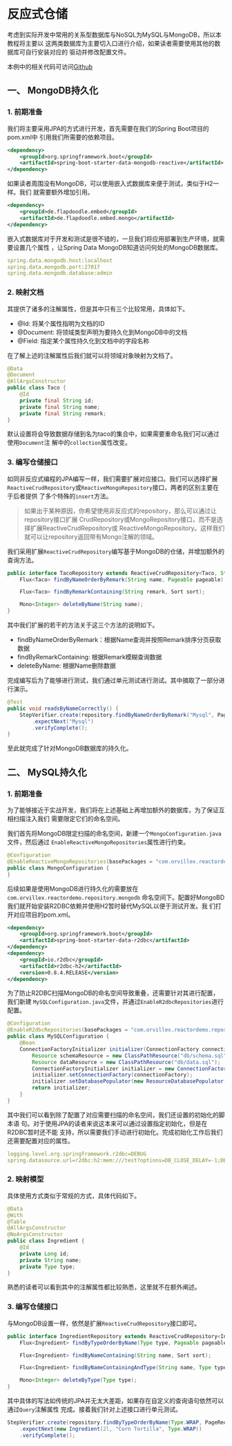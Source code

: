 # 反应式仓储  

考虑到实际开发中常用的关系型数据库与NoSQL为MySQL与MongoDB，所以本教程将主要以
这两类数据库为主要切入口进行介绍，如果读者需要使用其他的数据库可自行安装对应的
驱动并修改配置文件。  

本例中的相关代码可访问[Github](https://github.com/yaozhenfa/ReactorDemo)  

## 一、 MongoDB持久化  

### 1. 前期准备

我们将主要采用JPA的方式进行开发，首先需要在我们的Spring Boot项目的pom.xml中
引用我们所需要的依赖项目。  

```xml
<dependency>
	<groupId>org.springframework.boot</groupId>
	<artifactId>spring-boot-starter-data-mongodb-reactive</artifactId>
</dependency>
```

如果读者周围没有MongoDB，可以使用嵌入式数据库来便于测试，类似于H2一样。我们
就需要额外增加引用。  

```xml
<dependency>
	<groupId>de.flapdoodle.embed</groupId>
	<artifactId>de.flapdoodle.embed.mongo</artifactId>
</dependency>
```

嵌入式数据库对于开发和测试是很不错的，一旦我们将应用部署到生产环境，就需要设置几个属性
，让Spring Data MongoDB知道访问何处的MongoDB数据库。  

```yaml
spring.data.mongodb.host:localhost
spring.data.mongodb.port:27017
spring.data.mongodb.database:admin
```  

### 2. 映射文档  

其提供了诸多的注解属性，但是其中只有三个比较常用，具体如下。  

- @Id: 将某个属性指明为文档的ID  
- @Document: 将领域类型声明为要持久化到MongoDB中的文档  
- @Field: 指定某个属性持久化到文档中的字段名称  

在了解上述的注解属性后我们就可以将领域对象映射为文档了。  

```java
@Data
@Document
@AllArgsConstructor
public class Taco {
    @Id
    private final String id;
    private final String name;
    private final String remark;
}
```  

默认设置将会导致数据存储到名为taco的集合中，如果需要重命名我们可以通过使用`Document`注
解中的`collection`属性改变。  

### 3. 编写仓储接口  

如同非反应式编程的JPA编写一样，我们需要扩展对应接口。我们可以选择扩展
`ReactiveCrudRepository`或`ReactiveMongoRepository`接口，两者的区别主要在于后者提供
了多个特殊的`insert`方法。  

> 如果出于某种原因，你希望使用非反应式的repository，那么可以通过让repository接口扩展
> CrudRepository或MongoRepository接口，而不是选择扩展ReactiveCrudRepository或
> ReactiveMongoRepository。这样我们就可以让repository返回带有Mongo注解的领域。  

我们采用扩展`ReactiveCrudRepository`编写基于MongoDB的仓储，并增加额外的查询方法。  

```java
public interface TacoRepository extends ReactiveCrudRepository<Taco, String> {
    Flux<Taco> findByNameOrderByRemark(String name, Pageable pageable);

    Flux<Taco> findByRemarkContaining(String remark, Sort sort);

    Mono<Integer> deleteByName(String name);
}
```  

其中我们扩展的若干的方法关于这三个方法的说明如下。  

- findByNameOrderByRemark：根据Name查询并按照Remark排序分页获取数据  
- findByRemarkContaining: 根据Remark模糊查询数据  
- deleteByName: 根据Name删除数据  

完成编写后为了能够进行测试，我们通过单元测试进行测试。其中摘取了一部分进行演示。  

```java
@Test
public void readsByNameCorrectly() {
    StepVerifier.create(repository.findByNameOrderByRemark("Mysql", PageRequest.of(0, 1)).map(x -> x.getName()))
        .expectNext("Mysql")
        .verifyComplete();
}
```  

至此就完成了针对MongoDB数据库的持久化。  

## 二、 MySQL持久化  

### 1. 前期准备  

为了能够接近于实战开发，我们将在上述基础上再增加额外的数据库，为了保证互相扫描注入我们
需要限定它们的命名空间。  

我们首先将MongoDB限定扫描的命名空间，新建一个`MongoConfiguration.java`文件，然后通过
`EnableReactiveMongoRepositories`属性进行约束。  

```java
@Configuration
@EnableReactiveMongoRepositories(basePackages = "com.orvillex.reactordemo.repository.mongodb")
public class MongoConfiguration {
}
```  

后续如果是使用MongoDB进行持久化的需要放在`com.orvillex.reactordemo.repository.mongodb`
命名空间下。配置好MongoBD我们就开始安装R2DBC依赖并使用H2暂时替代MySQL以便于测试开发。我
们打开对应项目的pom.xml。  

```xml
<dependency>
	<groupId>org.springframework.boot</groupId>
	<artifactId>spring-boot-starter-data-r2dbc</artifactId>
</dependency>
<dependency>
	<groupId>io.r2dbc</groupId>
	<artifactId>r2dbc-h2</artifactId>
	<version>0.8.4.RELEASE</version>
</dependency>
```  

为了防止R2DBC扫描MongoDB的命名空间导致重叠，还需要针对其进行配置，我们新建
`MySQLConfiguration.java`文件，并通过`EnableR2dbcRepositories`进行配置。  

```java
@Configuration
@EnableR2dbcRepositories(basePackages = "com.orvillex.reactordemo.repository.mysql")
public class MySQLConfiguration {
    @Bean
	ConnectionFactoryInitializer initializer(ConnectionFactory connectionFactory) {
		Resource schemaResource = new ClassPathResource("db/schema.sql");
		Resource dataResource = new ClassPathResource("db/data.sql");
		ConnectionFactoryInitializer initializer = new ConnectionFactoryInitializer();
		initializer.setConnectionFactory(connectionFactory);
		initializer.setDatabasePopulator(new ResourceDatabasePopulator(schemaResource, dataResource));
		return initializer;
	}
}
```  

其中我们可以看到除了配置了对应需要扫描的命名空间，我们还设置的初始化的脚本语
句。对于使用JPA的读者来说这本来可以通过设置指定初始化，但是在R2DBC暂时还不能
支持，所以需要我们手动进行初始化。完成初始化工作后我们还需要配置对应的属性。  

```yaml
logging.level.org.springframework.r2dbc=DEBUG
spring.datasource.url=r2dbc:h2:mem:///test?options=DB_CLOSE_DELAY=-1;DB_CLOSE_ON_EXIT=FALSE
```

### 2. 映射模型  

具体使用方式类似于常规的方式，具体代码如下。  

```java
@Data
@With
@Table
@AllArgsConstructor
@NoArgsConstructor
public class Ingredient {
    @Id
    private Long id;
    private String name;
    private Type type;
}
```

熟悉的读者可以看到其中的注解属性都比较熟悉，这里就不在额外阐述。  

### 3. 编写仓储接口  

与MongoDB设置一样，依然是扩展`ReactiveCrudRepository`接口即可。  

```java
public interface IngredientRepository extends ReactiveCrudRepository<Ingredient, Long> {
    Flux<Ingredient> findByTypeOrderByName(Type type, Pageable pageable);

    Flux<Ingredient> findByNameContaining(String name, Sort sort);

    Flux<Ingredient> findByNameContainingAndType(String name, Type type);

    Mono<Integer> deleteByType(Type type);
}
```  

其中具体的写法如传统的JPA并无太大差距，如果存在自定义的查询语句依然可以通过`Query`注解属性
完成。接着我们针对上述接口进行单元测试。  

```java
StepVerifier.create(repository.findByTypeOrderByName(Type.WRAP, PageRequest.of(0, 1)))
    .expectNext(new Ingredient(2l, "Corn Tortilla", Type.WRAP))
    .verifyComplete();
```
